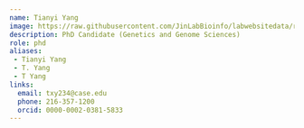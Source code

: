 ```yaml
---
name: Tianyi Yang
image: https://raw.githubusercontent.com/JinLabBioinfo/labwebsitedata/refs/heads/main/image_members/tianyi-yang.jpg
description: PhD Candidate (Genetics and Genome Sciences)
role: phd
aliases:
 - Tianyi Yang
 - T. Yang
 - T Yang
links:
  email: txy234@case.edu
  phone: 216-357-1200
  orcid: 0000-0002-0381-5833
---
```

